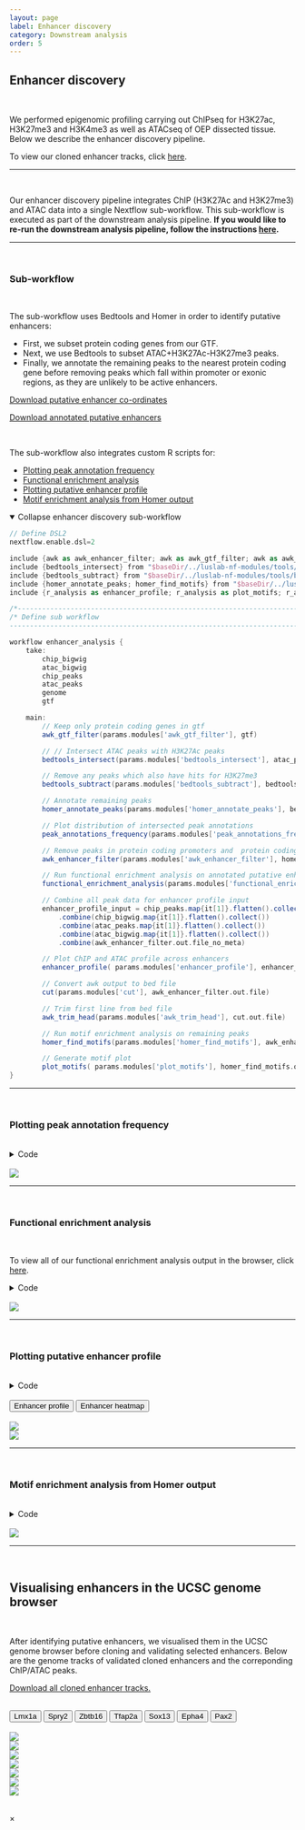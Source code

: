 ```yaml
---
layout: page
label: Enhancer discovery
category: Downstream analysis
order: 5
---
```


## Enhancer discovery

</br>

We performed epigenomic profiling carrying out ChIPseq for H3K27ac, H3K27me3 and H3K4me3 as well as ATACseq of OEP dissected tissue. Below we describe the enhancer discovery pipeline.

To view our cloned enhancer tracks, click [here](#enhancer_visualisation).

---

</br>

Our enhancer discovery pipeline integrates ChIP (H3K27Ac and H3K27me3) and ATAC data into a single Nextflow sub-workflow. This sub-workflow is executed as part of the downstream analysis pipeline. **If you would like to re-run the downstream analysis pipeline, follow the instructions [here]({{site.baseurl}}/general/quick_start#downstream).**

---

</br>

### Sub-workflow

</br>

The sub-workflow uses Bedtools and Homer in order to identify putative enhancers:

- First, we subset protein coding genes from our GTF.
- Next, we use Bedtools to subset ATAC+H3K27Ac-H3K27me3 peaks.
- Finally, we annotate the remaining peaks to the nearest protein coding gene before removing peaks which fall within promoter or exonic regions, as they are unlikely to be active enhancers.

<a href="{{ site.baseurl }}/assets/output/NF-downstream_analysis/enhancer_analysis/putative_enhancers/putative_enhancers.bed" download>Download putative enhancer co-ordinates</a>

<a href="{{ site.baseurl }}/assets/output/NF-downstream_analysis/enhancer_analysis/putative_enhancers/putative_enhancers_annotated.txt download">Download annotated putative enhancers</a>

</br>

The sub-workflow also integrates custom R scripts for:

- [Plotting peak annotation frequency](#annotation_frequency)
- [Functional enrichment analysis](#functional_enrichment)
- [Plotting putative enhancer profile](#enhancer_profile)
- [Motif enrichment analysis from Homer output](#motif_enrichment)

<details open><summary class="simple">Collapse enhancer discovery sub-workflow</summary>
<p>

```groovy
// Define DSL2
nextflow.enable.dsl=2

include {awk as awk_enhancer_filter; awk as awk_gtf_filter; awk as awk_trim_head; cut} from "$baseDir/../luslab-nf-modules/tools/luslab_linux_tools/main.nf"
include {bedtools_intersect} from "$baseDir/../luslab-nf-modules/tools/bedtools/main.nf"
include {bedtools_subtract} from "$baseDir/../luslab-nf-modules/tools/bedtools/main.nf"
include {homer_annotate_peaks; homer_find_motifs} from "$baseDir/../luslab-nf-modules/tools/homer/main.nf"
include {r_analysis as enhancer_profile; r_analysis as plot_motifs; r_analysis as functional_enrichment_analysis; r_analysis as peak_annotations_frequency} from "$baseDir/../modules/r_analysis/main.nf"

/*------------------------------------------------------------------------------------*/
/* Define sub workflow
--------------------------------------------------------------------------------------*/

workflow enhancer_analysis {
    take:
        chip_bigwig
        atac_bigwig
        chip_peaks
        atac_peaks
        genome
        gtf

    main:
        // Keep only protein coding genes in gtf
        awk_gtf_filter(params.modules['awk_gtf_filter'], gtf)

        // // Intersect ATAC peaks with H3K27Ac peaks
        bedtools_intersect(params.modules['bedtools_intersect'], atac_peaks.filter{ it[0].sample_id == 'ATAC' }, chip_peaks.filter{ it[0].sample_id == 'H3K27Ac' }.map{ it[1] } )

        // Remove any peaks which also have hits for H3K27me3
        bedtools_subtract(params.modules['bedtools_subtract'], bedtools_intersect.out, chip_peaks.filter{ it[0].sample_id == 'H3K27me3' }.map{ it[1] } )

        // Annotate remaining peaks
        homer_annotate_peaks(params.modules['homer_annotate_peaks'], bedtools_subtract.out, genome, awk_gtf_filter.out.file_no_meta)

        // Plot distribution of intersected peak annotations
        peak_annotations_frequency(params.modules['peak_annotations_frequency'], homer_annotate_peaks.out.map{it[1]})

        // Remove peaks in protein coding promoters and  protein coding exons
        awk_enhancer_filter(params.modules['awk_enhancer_filter'], homer_annotate_peaks.out)

        // Run functional enrichment analysis on annotated putative enhancers
        functional_enrichment_analysis(params.modules['functional_enrichment_analysis'], awk_enhancer_filter.out.file_no_meta)

        // Combine all peak data for enhancer profile input
        enhancer_profile_input = chip_peaks.map{it[1]}.flatten().collect()
            .combine(chip_bigwig.map{it[1]}.flatten().collect())
            .combine(atac_peaks.map{it[1]}.flatten().collect())
            .combine(atac_bigwig.map{it[1]}.flatten().collect())
            .combine(awk_enhancer_filter.out.file_no_meta)

        // Plot ChIP and ATAC profile across enhancers
        enhancer_profile( params.modules['enhancer_profile'], enhancer_profile_input)

        // Convert awk output to bed file
        cut(params.modules['cut'], awk_enhancer_filter.out.file)

        // Trim first line from bed file
        awk_trim_head(params.modules['awk_trim_head'], cut.out.file)

        // Run motif enrichment analysis on remaining peaks
        homer_find_motifs(params.modules['homer_find_motifs'], awk_enhancer_filter.out.file, genome)

        // Generate motif plot
        plot_motifs( params.modules['plot_motifs'], homer_find_motifs.out.enrichedMotifs.map{it[1]} )
}
```

</details>

---

<br/>

### Plotting peak annotation frequency<a name="annotation_frequency"></a>

</br>

<details><summary class="box">Code</summary>
<p>

```R
library(ggplot2)
library(extrafont)

output_path = './output/'
dir.create(output_path)

# import ATAC peaks intersected with +K27Ac -K27me3
peaks <- read.delim(list.files('./', pattern=".txt", full.names = TRUE), sep = "\t")

# extract and simplify annotations for categorisation
annotation_peaks <- as.factor(sub(' .*', "", peaks[,"Annotation"]))

# order frequency
freq_data <- as.data.frame(prop.table(table(annotation_peaks))[order(prop.table(table(annotation_peaks)))])
colnames(freq_data) = c('peaks', 'Frequency')


# plot frequency plot of peak annotations
png(paste0(output_path, "peak_annotation_frequency.png"), height = 10, width = 10, family = 'Arial', units = 'cm', res = 400)
ggplot(freq_data, aes(x = peaks, y = Frequency)) +
  geom_bar(stat='identity', fill='steelblue') +
  theme_classic() +
  theme(axis.title.x=element_blank(),
        axis.ticks.x=element_blank(),
        axis.line.x=element_blank(),
        axis.text.x = element_text(angle = 45, vjust = 0.95, hjust=1)) +
  scale_y_continuous(expand = c(0, 0), limits = c(0, 0.5))
graphics.off()
```

</details>

</br>

<img class="myImages width_50" id="myImg" src="{{site.baseurl}}/assets/output/NF-downstream_analysis/enhancer_analysis/peak_annotations_frequency/output/peak_annotation_frequency.png">

---

<br/>

### Functional enrichment analysis<a name="functional_enrichment"></a>

</br>

To view all of our functional enrichment analysis output in the browser, click [here](https://biit.cs.ut.ee/gplink/l/IgcsqI0XTi).

<details><summary class="box">Code</summary>
<p>

```R
library(gprofiler2)
library(dplyr)
library(ggplot2)
library(extrafont)

output_path = './output/'
dir.create(output_path, recursive = T)

putative_enhancers <- read.delim(list.files(pattern = '*txt', full.names = TRUE))

# run functional enrichment analysis using GO:biological process and KEGG terms
fea_res <- gost(putative_enhancers$Entrez.ID, organism = 'ggallus', sources = c('GO:BP', 'KEGG'))

# generate URL for full results
# gost(putative_enhancers$Entrez.ID, organism = 'ggallus', sources = c('GO:BP', 'KEGG'), as_short_link = TRUE)

go_terms <- c("GO:0007399", "KEGG:04310", "GO:0048839", "GO:0050767", "GO:0043408", "KEGG:04330")

# select enriched terms of interest and generate bar plot
plot_data <- fea_res$result %>%
  filter(term_id %in% go_terms) %>%
  select(c(p_value, term_name, term_id)) %>%
  mutate(-log10(p_value)) %>%
  arrange(desc(`-log10(p_value)`)) %>%
  mutate(term_name = paste0(term_name, ' (', term_id, ")")) %>%
  mutate(term_name = factor(term_name, levels = term_name))

png(paste0(output_path, "functional_enrichment.png"), height = 10, width = 15, family = 'Arial', units = 'cm', res = 400)
ggplot(plot_data, aes(x = term_name, y = -log10(p_value), label = term_name)) +
  geom_bar(stat='identity', width=0.5, fill='steelblue') +
  coord_flip() +
  geom_text(aes(y = 0), hjust = 'left', vjust = -2, size = 3.5) +
  theme_classic() +
  theme(axis.title.y=element_blank(),
        axis.text.y=element_blank(),
        axis.ticks.y=element_blank(),
        axis.line.y=element_blank()) +
  scale_y_continuous(expand = c(0, 0), limits = c(0, 26)) +
  theme(plot.margin=unit(c(0.5,0.5,0.5,0.5),"cm"))
graphics.off()
```

</details>

</br>

<img class="myImages width_50" id="myImg" src="{{site.baseurl}}/assets/output/NF-downstream_analysis/enhancer_analysis/functional_enrichment_analysis/output/functional_enrichment.png">

---

<br/>

### Plotting putative enhancer profile<a name="enhancer_profile"></a>

</br>

<details><summary class="box">Code</summary>
<p>

```R
library(ChIPpeakAnno)
library(rtracklayer)
library(extrafont)

output_path = "./output/"
dir.create(output_path, recursive = T)

# import putative enhancer peaks (ATAC peaks; + K27ac; - K27me3; - <2kb upstream TSS; - exons)
shared.peaks <- read.delim(list.files(pattern="*.txt", full.names = TRUE), sep = "\t")

peaks <- GRanges(seqnames=shared.peaks[,2],
                 ranges=IRanges(start=shared.peaks[,3],
                                end=shared.peaks[,4],
                                names=shared.peaks[,1]))

# find centre of ATAC peak and get coordinates for +/-2kb
peaks.recentered <- peaks.center <- peaks
start(peaks.center) <- start(peaks) + floor(width(peaks)/2)
width(peaks.center) <- 1
start(peaks.recentered) <- start(peaks.center) - 2000
end(peaks.recentered) <- end(peaks.center) + 2000


# import bigwig files and select regions corresponding to ATAC (putative enhancer) peaks
bigwig_files <- list.files('./', pattern = 'bigWig', full.names = T)
ATAC.bw <- import(bigwig_files[grepl("ATAC", bigwig_files)], format="BigWig", which=peaks.recentered, as="RleList")
H3K27Ac.bw <- import(bigwig_files[grepl("H3K27Ac", bigwig_files)], format="BigWig", which=peaks.recentered, as="RleList")
H3K27me3.bw <- import(bigwig_files[grepl("H3K27me3", bigwig_files)], format="BigWig", which=peaks.recentered, as="RleList")
input.bw <- import(bigwig_files[grepl("input", bigwig_files)], format="BigWig", which=peaks.recentered, as="RleList")

# make list of bigwig files
bw <- list(ATAC = ATAC.bw, H3K27Ac = H3K27Ac.bw, H3K27me3 = H3K27me3.bw, Input = input.bw)

# extract signal for +/-2kb around enhancer peak for visualisation
sig <- featureAlignedSignal(bw, peaks.recentered,
                            upstream=2000, downstream=2000)


# plot profile around ATAC peaks
png(paste0(output_path, "metaprofile.png"), width=20, height=17, family = 'Arial', units = 'cm', res = 400)
featureAlignedDistribution(sig, peaks.recentered, upstream=2000, downstream=2000, type="l")
graphics.off()

# plot heatmap
png(paste0(output_path, "heatmap.png"), width=15, height=15, family = 'Arial', units = 'cm', res = 400)
featureAlignedHeatmap(sig, peaks.recentered, upstream=2000, downstream=2000, upper.extreme=2.5)
graphics.off()
```

</details>

<br/>

<div class="tab">
  <button class="tablinks" onclick="openTab(event, 'enhancer_profile')">Enhancer profile</button>
  <button class="tablinks" onclick="openTab(event, 'enhancer_heatmap')">Enhancer heatmap</button>
</div>

<br/>

<div id="enhancer_profile" class="tabcontent">
  <img class="myImages" id="myImg" src="{{site.baseurl}}/assets/output/NF-downstream_analysis/enhancer_analysis/enhancer_profile/output/metaprofile.png">
</div>

<div id="enhancer_heatmap" class="tabcontent">
  <img class="myImages" id="myImg"  src="{{site.baseurl}}/assets/output/NF-downstream_analysis/enhancer_analysis/enhancer_profile/output/heatmap.png">
</div>

---

<br/>

### Motif enrichment analysis from Homer output<a name="motif_enrichment"></a>

</br>

<details><summary class="box">Code</summary>
<p>

```R
library(ggseqlogo)
library(gridExtra)
library(cowplot)
library(ggplot2)
library(extrafont)

output_path = "./output/"
dir.create(output_path, recursive = T)


######## read in data
# read in logo data
motif_logos = list()
for(i in 1:20){
  motif_logos[[paste(i)]] <- t(read.delim(paste0('./ATAC_motif_enrichment/knownResults/known', i, '.motif'))[1:4])
  rownames(motif_logos[[paste(i)]]) = c('A', 'C', 'G', 'T')
}

# read in motif info
motif_meta = read.delim(paste0('./ATAC_motif_enrichment/knownResults.txt'))[1:20,c(1,3)]

# strip name
motif_meta[,1] <- sub("\\(.*", "", motif_meta[,1])


####### prepare grobs
# gene names
gene = list(as_grob(~plot(c(0, 1), c(0, 1), ann = F, bty = 'n', type = 'n', xaxt = 'n', yaxt = 'n') +
  text(x = 0.5, y = 0.5, "Gene", cex = 15, col = "black", font=2)))

motif_names <- lapply(motif_meta[,1], function(x) {as_grob(~plot(c(0, 1), c(0, 1), ann = F, bty = 'n', type = 'n', xaxt = 'n', yaxt = 'n') +
                                 text(x = 0.5, y = 0.5, x, cex = 10, col = "black"))})


# motifs
motif = list(as_grob(~plot(c(0, 1), c(0, 1), ann = F, bty = 'n', type = 'n', xaxt = 'n', yaxt = 'n') +
                 text(x = 0.5, y = 0.5, "Motif", cex = 15, col = "black", font=2)))

motif_logos = lapply(motif_logos, function(x) {ggseqlogo(x, method = 'prob') + theme_void() + theme(plot.margin = unit(c(2,0,2,0), "cm"))})


# pvalues
pval = list(as_grob(~plot(c(0, 1), c(0, 1), ann = F, bty = 'n', type = 'n', xaxt = 'n', yaxt = 'n') +
                      text(x = 0.5, y = 0.5, "p-value", cex = 15, col = "black", font=2)))

motif_pval <- lapply(motif_meta[,2], function(x) {as_grob(~plot(c(0, 1), c(0, 1), ann = F, bty = 'n', type = 'n', xaxt = 'n', yaxt = 'n') +
                                                             text(x = 0.5, y = 0.5, x, cex = 10, col = "black"))})

######## plot grobs
png(paste0(output_path, 'top20_motifs.png'), width = 180, height = 300, family = 'Arial', units = 'cm', res = 200)
grid.arrange(grobs=c(gene, motif_names, motif, motif_logos, pval, motif_pval), ncol=3, widths = c(1, 3, 1), as.table=FALSE)
graphics.off()

########  plot selected motifs
motifs_of_interest <- c('Sox3', 'Sox2', 'Sox10', 'TEAD3', 'Six2', 'Six1', 'Sox9', 'AP-2alpha')
motifs_of_interest <- which(motif_meta$Motif.Name %in% motifs_of_interest)

png(paste0(output_path, 'selected_motifs.png'), width = 150, height = 150, family = 'Arial', units = 'cm', res = 400)
grid.arrange(grobs=c(gene, motif_names[motifs_of_interest], motif, motif_logos[motifs_of_interest], pval, motif_pval[motifs_of_interest]), ncol=3, widths = c(1, 4, 1), as.table=FALSE)
graphics.off()
```

</details>

</br>

<img class="myImages width_40" id="myImg" src="{{site.baseurl}}/assets/output/NF-downstream_analysis/enhancer_analysis/plot_motifs/output/top20_motifs.png">

---

<br/>

## Visualising enhancers in the UCSC genome browser <a name="enhancer_visualisation"></a>

</br>

After identifying putative enhancers, we visualised them in the UCSC genome browser before cloning and validating selected enhancers. Below are the genome tracks of validated cloned enhancers and the correponding ChIP/ATAC peaks.

<a href="{{site.baseurl}}/assets/enhancer_plots/enhancer_plots.zip" download>Download all cloned enhancer tracks.</a>

<br/>

<div class="tab">
  <button class="tablinks" onclick="openTab(event, 'Lmx1a')">Lmx1a</button>
  <button class="tablinks" onclick="openTab(event, 'Spry2')">Spry2</button>
  <button class="tablinks" onclick="openTab(event, 'Zbtb16')">Zbtb16</button>
  <button class="tablinks" onclick="openTab(event, 'Tfap2a')">Tfap2a</button>
  <button class="tablinks" onclick="openTab(event, 'Sox13')">Sox13</button>
  <button class="tablinks" onclick="openTab(event, 'Epha4')">Epha4</button>
  <button class="tablinks" onclick="openTab(event, 'Pax2')">Pax2</button>
</div>

<br/>

<div id="Lmx1a" class="tabcontent">
  <img class="myImages width_80" id="myImg" src="{{site.baseurl}}/assets/enhancer_plots/lmx1a.png">
</div>

<div id="Spry2" class="tabcontent">
  <img class="myImages width_80" id="myImg" src="{{site.baseurl}}/assets/enhancer_plots/spry2.png">
</div>

<div id="Zbtb16" class="tabcontent">
  <img class="myImages width_80" id="myImg" src="{{site.baseurl}}/assets/enhancer_plots/zbtb16.png">
</div>

<div id="Tfap2a" class="tabcontent">
  <img class="myImages width_80" id="myImg" src="{{site.baseurl}}/assets/enhancer_plots/tfap2a.png">
</div>

<div id="Sox13" class="tabcontent">
  <img class="myImages width_80" id="myImg" src="{{site.baseurl}}/assets/enhancer_plots/sox13.png">
</div>

<div id="Epha4" class="tabcontent">
  <img class="myImages width_80" id="myImg" src="{{site.baseurl}}/assets/enhancer_plots/epha4.png">
</div>

<div id="Pax2" class="tabcontent">
  <img class="myImages width_80" id="myImg" src="{{site.baseurl}}/assets/enhancer_plots/pax2.png">
</div>

</br>

<!-- The Modal -->
<div id="myModal" class="modal">

  <!-- The Close Button -->

<span class="close">&times;</span>

  <!-- Modal Content (The Image) -->
  <img class="modal-content" id="img01">

  <!-- Modal Caption (Image Text) -->
  <div id="caption"></div>
</div>
